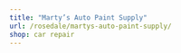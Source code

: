```yaml
---
title: "Marty’s Auto Paint Supply"
url: /rosedale/martys-auto-paint-supply/
shop: car repair
---
```

